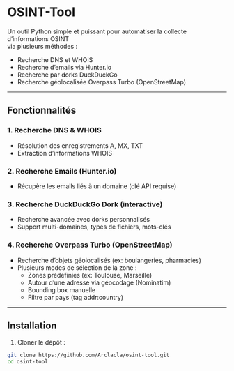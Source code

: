 # OSINT-Tool

Un outil Python simple et puissant pour automatiser la collecte d’informations OSINT  
via plusieurs méthodes :  
- Recherche DNS et WHOIS  
- Recherche d’emails via Hunter.io  
- Recherche par dorks DuckDuckGo  
- Recherche géolocalisée Overpass Turbo (OpenStreetMap)  

---

## Fonctionnalités

### 1. Recherche DNS & WHOIS  
- Résolution des enregistrements A, MX, TXT  
- Extraction d’informations WHOIS  

### 2. Recherche Emails (Hunter.io)  
- Récupère les emails liés à un domaine (clé API requise)  

### 3. Recherche DuckDuckGo Dork (interactive)  
- Recherche avancée avec dorks personnalisés  
- Support multi-domaines, types de fichiers, mots-clés  

### 4. Recherche Overpass Turbo (OpenStreetMap)  
- Recherche d’objets géolocalisés (ex: boulangeries, pharmacies)  
- Plusieurs modes de sélection de la zone :  
  - Zones prédéfinies (ex: Toulouse, Marseille)  
  - Autour d’une adresse via géocodage (Nominatim)  
  - Bounding box manuelle  
  - Filtre par pays (tag addr:country)  

---

## Installation

1. Cloner le dépôt :

```bash
git clone https://github.com/Arclacla/osint-tool.git
cd osint-tool
